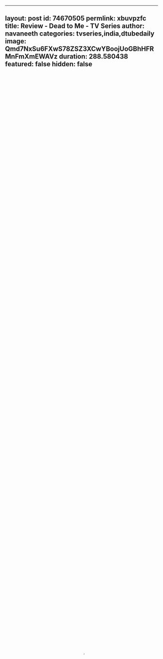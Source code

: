 
---
layout: post
id: 74670505
permlink: xbuvpzfc
title:  Review - Dead to Me - TV Series
author: navaneeth
categories: tvseries,india,dtubedaily
image: Qmd7NxSu6FXwS78ZSZ3XCwYBoojUoGBhHFRMnFmXmEWAVz
duration: 288.580438
featured: false
hidden: false
---
    
<video poster="https://snap1.d.tube/ipfs/Qmd7NxSu6FXwS78ZSZ3XCwYBoojUoGBhHFRMnFmXmEWAVz" autoplay="" id="player_html5_api" class="vjs-tech" style="width: 100%; height: 100%;" tabindex="-1" src="https://video.dtube.top/ipfs/QmcSprw7nFej212PyamkophbvAo9ZYf6RxtBN9seDu71r1"></video>

Hi All,

This is my review of the TV Series, Dead to me.